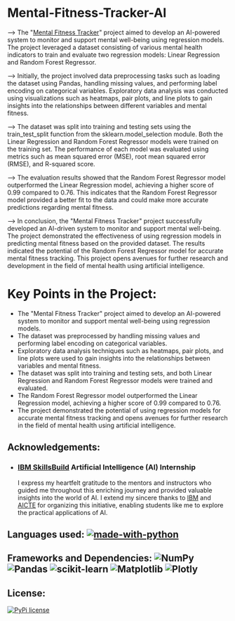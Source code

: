 # Mental-Fitness-Tracker-AI

--> The "[Mental Fitness Tracker](https://www.kaggle.com/code/yarlagaddasaimanoj/ai-mental-health-fitness-tracker)" project aimed to develop an AI-powered system to monitor and support mental well-being using regression models. The project leveraged a dataset consisting of various mental health indicators to train and evaluate two regression models: Linear Regression and Random Forest Regressor.

--> Initially, the project involved data preprocessing tasks such as loading the dataset using Pandas, handling missing values, and performing label encoding on categorical variables. Exploratory data analysis was conducted using visualizations such as heatmaps, pair plots, and line plots to gain insights into the relationships between different variables and mental fitness.

--> The dataset was split into training and testing sets using the train_test_split function from the sklearn.model_selection module. Both the Linear Regression and Random Forest Regressor models were trained on the training set. The performance of each model was evaluated using metrics such as mean squared error (MSE), root mean squared error (RMSE), and R-squared score.

--> The evaluation results showed that the Random Forest Regressor model outperformed the Linear Regression model, achieving a higher score of 0.99 compared to 0.76. This indicates that the Random Forest Regressor model provided a better fit to the data and could make more accurate predictions regarding mental fitness.

--> In conclusion, the "Mental Fitness Tracker" project successfully developed an AI-driven system to monitor and support mental well-being. The project demonstrated the effectiveness of using regression models in predicting mental fitness based on the provided dataset. The results indicated the potential of the Random Forest Regressor model for accurate mental fitness tracking. This project opens avenues for further research and development in the field of mental health using artificial intelligence.

# Key Points in the Project:
*  The "Mental Fitness Tracker" project aimed to develop an AI-powered system to monitor and support mental well-being using regression models.
*  The dataset was preprocessed by handling missing values and performing label encoding on categorical variables.
*  Exploratory data analysis techniques such as heatmaps, pair plots, and line plots were used to gain insights into the relationships between variables and mental fitness.
*  The dataset was split into training and testing sets, and both Linear Regression and Random Forest Regressor models were trained and evaluated.
*  The Random Forest Regressor model outperformed the Linear Regression model, achieving a higher score of 0.99 compared to 0.76.
*  The project demonstrated the potential of using regression models for accurate mental fitness tracking and opens avenues for further research in the field of mental health using artificial intelligence.

## Acknowledgements: 
- ### [IBM SkillsBuild](https://skillsbuild.org/) Artificial Intelligence (AI) Internship 
  I express my heartfelt gratitude to the mentors and instructors who guided me throughout this enriching journey and provided valuable insights into the world of AI. I extend my sincere thanks to [IBM](https://www.ibm.com/in-en) and [AICTE](https://internship.aicte-india.org/) for organizing this initiative, enabling students like me to explore the practical applications of AI.

## Languages used: [![made-with-python](https://img.shields.io/badge/Made%20with-Python-1f425f.svg)](https://www.python.org/)
## Frameworks and Dependencies: ![NumPy](https://img.shields.io/badge/numpy-%23013243.svg?style=for-the-badge&logo=numpy&logoColor=white) ![Pandas](https://img.shields.io/badge/pandas-%23150458.svg?style=for-the-badge&logo=pandas&logoColor=white) ![scikit-learn](https://img.shields.io/badge/scikit--learn-%23F7931E.svg?style=for-the-badge&logo=scikit-learn&logoColor=white) ![Matplotlib](https://img.shields.io/badge/Matplotlib-%23ffffff.svg?style=for-the-badge&logo=Matplotlib&logoColor=black) ![Plotly](https://img.shields.io/badge/Plotly-%233F4F75.svg?style=for-the-badge&logo=plotly&logoColor=white) 

## License:
[![PyPi license](https://badgen.net/pypi/license/pip/)]([https://pypi.org/project/pip/](https://github.com/Yarlagadda-saimanoj/Dataset-Driven-Mental-Fitness-Tracker-AI/blob/main/LICENSE)https://github.com/Yarlagadda-saimanoj/Dataset-Driven-Mental-Fitness-Tracker-AI/blob/main/LICENSE)
